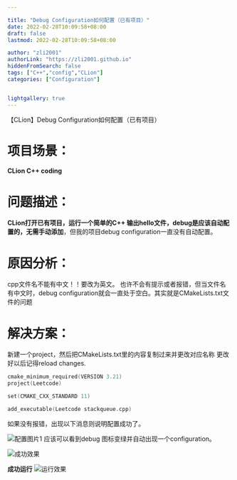 ```yaml
---

title: "Debug Configuration如何配置（已有项目）"
date: 2022-02-28T10:09:58+08:00
draft: false
lastmod: 2022-02-28T10:09:58+08:00

author: "zli2001"
authorLink: "https://zli2001.github.io"
hiddenFromSearch: false
tags: ["C++","config","CLion"]
categories: ["Configuration"]


lightgallery: true
---
```

【CLion】Debug Configuration如何配置（已有项目）
<!--more-->



# 项目场景：

**CLion C++ coding**

# 问题描述：

**CLion打开已有项目，运行一个简单的C++ 输出hello文件，debug是应该自动配置的，无需手动添加**，但我的项目debug configuration一直没有自动配置。

# 原因分析：

cpp文件名不能有中文！！要改为英文。
也许不会有提示或者报错，但当文件名有中文时，debug configuration就会一直处于空白。其实就是CMakeLists.txt文件的问题

# 解决方案：

新建一个project，然后把CMakeLists.txt里的内容复制过来并更改对应名称
更改好以后记得reload changes.
```cpp
cmake_minimum_required(VERSION 3.21)
project(Leetcode)

set(CMAKE_CXX_STANDARD 11)

add_executable(Leetcode stackqueue.cpp)
```
如果没有报错，出现以下消息则说明配置成功了。

![配置图片1](https://img-blog.csdnimg.cn/52769635323c4fb68c7fc1540d929c03.png)
应该可以看到debug 图标变绿并自动出现一个configuration。

![成功效果](https://img-blog.csdnimg.cn/1670e9f703d74524921d31dc4132fb1b.png)

**成功运行**
![运行效果](https://img-blog.csdnimg.cn/61cad843acbd4f8881fcbfce87413a3a.png?x-oss-process=image/watermark,type_d3F5LXplbmhlaQ,shadow_50,text_Q1NETiBA5YWw5bee5omL5Y23,size_20,color_FFFFFF,t_70,g_se,x_16)

